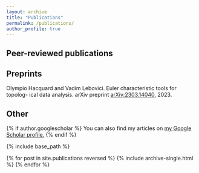 ```yaml
---
layout: archive
title: "Publications"
permalink: /publications/
author_profile: true
---
```


## Peer-reviewed publications


## Preprints

Olympio Hacquard and Vadim Lebovici. Euler characteristic tools for topolog-
ical data analysis. arXiv preprint [arXiv:2303.14040](https://arxiv.org/pdf/2303.14040.pdf), 2023.

## Other


{% if author.googlescholar %}
  You can also find my articles on <u><a href="{{author.googlescholar}}">my Google Scholar profile</a>.</u>
{% endif %}

{% include base_path %}

{% for post in site.publications reversed %}
  {% include archive-single.html %}
{% endfor %}
